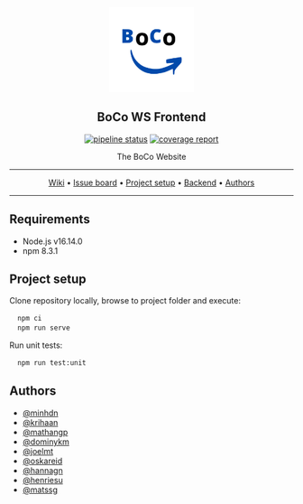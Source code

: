 <p align="center"><a href="https://gitlab.stud.idi.ntnu.no/idatt2106_2022_08/backend"><img src="assets/logo.svg" width="150"></a></p> 
<h2 align="center"><b>BoCo WS Frontend</b></h2>

<p align="center">
  <a href="https://gitlab.stud.idi.ntnu.no/idatt2106_2022_08/frontend/-/commits/main"><img alt="pipeline status" src="https://gitlab.stud.idi.ntnu.no/idatt2106_2022_08/frontend/badges/main/pipeline.svg" /></a> 
  <a href="https://gitlab.stud.idi.ntnu.no/idatt2106_2022_08/frontend/-/commits/main"><img alt="coverage report" src="https://gitlab.stud.idi.ntnu.no/idatt2106_2022_08/frontend/badges/main/coverage.svg" /></a>  
</p>

<p align="center">The BoCo Website</p>


<hr>
<p align="center">
         <a href="https://gitlab.stud.idi.ntnu.no/idatt2106_2022_08/frontend/-/wikis/home">Wiki</a> 
  &bull; <a href="https://gitlab.stud.idi.ntnu.no/idatt2106_2022_08/frontend/-/boards">Issue board</a>
  &bull; <a href="#project-setup">Project setup</a> 
  &bull; <a href="https://gitlab.stud.idi.ntnu.no/idatt2106_2022_08/backend">Backend</a>
  &bull; <a href="#authors">Authors</a> 
</p>
<hr>

## Requirements

- Node.js v16.14.0
- npm 8.3.1


## Project setup

Clone repository locally, browse to project folder and execute:

```cmd
  npm ci
  npm run serve
```
Run unit tests:

```cmd
  npm run test:unit
```

## Authors

- [@minhdn](https://gitlab.stud.idi.ntnu.no/minhdn)
- [@krihaan](https://gitlab.stud.idi.ntnu.no/krihaan)
- [@mathangp](https://gitlab.stud.idi.ntnu.no/mathangp)
- [@dominykm](https://gitlab.stud.idi.ntnu.no/dominykm)
- [@joelmt](https://gitlab.stud.idi.ntnu.no/joelmt)
- [@oskareid](https://gitlab.stud.idi.ntnu.no/oskareid)
- [@hannagn](https://gitlab.stud.idi.ntnu.no/hannagn)
- [@henriesu](https://gitlab.stud.idi.ntnu.no/henriesu)
- [@matssg](https://gitlab.stud.idi.ntnu.no/matssg)